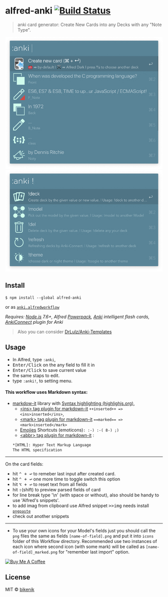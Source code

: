 # alfred-anki [![Build Status](https://travis-ci.org/bikenik/alfred-anki.svg?branch=master)](https://travis-ci.org/bikenik/alfred-anki)

> anki card generator: Create New Cards into any Decks with any "Note Type".

![main window](./readme/main-window.png)
![main window](./readme/settings-window.png)

## Install

```
$ npm install --global alfred-anki
```
or as [ `anki.alfredworkflow`](https://github.com/bikenik/alfred-anki/releases)

*Requires: [Node.js](https://nodejs.org) 7.6+, Alfred [Powerpack](https://www.alfredapp.com/powerpack/), [Anki](https://apps.ankiweb.net) intelligent flash cards, [AnkiConnect](https://ankiweb.net/shared/info/2055492159) plugin for Anki*

>Also you can consider [DrLulz/Anki-Templates](https://github.com/DrLulz/Anki-Templates)


## Usage

- In Alfred, type `:anki`, 
- <kbd>Enter/Click</kbd> on the any field to fill it in 
- <kbd>Enter/Click</kbd> to save current value 
- the same staps to edit.
- type `:anki!`, to setting menu.

#### This workflow uses Markdown syntax: 
- [markdow-it](https://markdown-it.github.io) library with [Syntax highlighting (highlighjs.org)](https://highlightjs.org/),
	- [\<ins> tag plugin for markdown-it](https://github.com/markdown-it/markdown-it-ins) `++inserted++ => <ins>inserted</ins>`,
	- [\<mark> tag plugin for markdown-it](https://github.com/markdown-it/markdown-it-mark) `==marked== => <mark>inserted</mark>`
	- [Emojies](https://github.com/markdown-it/markdown-it-emoji) Shortcuts (emoticons)`: :-) :-( 8-) ;)`
	- [\<abbr> tag plugin for markdown-it](https://github.com/markdown-it/markdown-it-abbr) : 
	```
	*[HTML]: Hyper Text Markup Language 
	The HTML specification
	```

---
On the card fields:

- hit <kbd>⌃ + ↩</kbd> to remeber last input after created card.
- hit <kbd>⌃ + ↩</kbd> one more time to toggle switch this option
- hit <kbd>⌥ + ↩</kbd> to reset text from all fields
- hit <kbd>⇧</kbd>(shift) to preview parsed fields of card
- for line break type '\n' (with space or without), also should be handy to use 'Alfred's snippets'.
- to add imag from clipboard use Alfred snippet <kbd>>>img</kbd> needs install [`pngpaste`](https://github.com/jcsalterego/pngpaste)
- check out another snippets 
---
- To use your own icons for your Model's fields just you should call the `png` files the same as fields `[name-of-field].png` and put it into `icons` folder of this Workflow directory. Recommended use two instances of each icon where second icon (with some mark) will be called as `[name-of-field]_marked.png` for "remember last import" option.

<a href="https://www.buymeacoffee.com/cLMme6h" target="_blank"><img src="https://www.buymeacoffee.com/assets/img/custom_images/orange_img.png" alt="Buy Me A Coffee" style="height: auto !important;width: auto !important;" ></a>

## License

MIT © [bikenik](http://bikenik.org)
